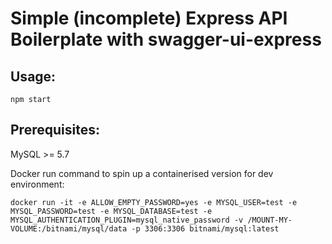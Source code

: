 Simple (incomplete) Express API Boilerplate with swagger-ui-express
==
Usage:
---
```
npm start
```

Prerequisites:
---
MySQL >= 5.7

Docker run command to spin up a containerised version for dev environment:
```
docker run -it -e ALLOW_EMPTY_PASSWORD=yes -e MYSQL_USER=test -e MYSQL_PASSWORD=test -e MYSQL_DATABASE=test -e MYSQL_AUTHENTICATION_PLUGIN=mysql_native_password -v /MOUNT-MY-VOLUME:/bitnami/mysql/data -p 3306:3306 bitnami/mysql:latest
```